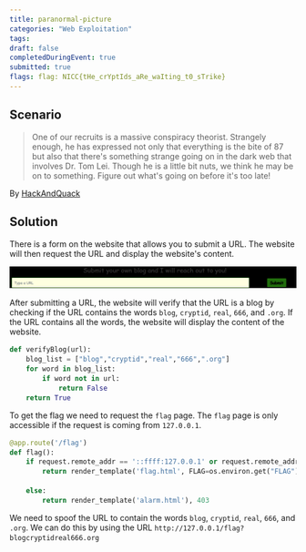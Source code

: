 ```yaml
---
title: paranormal-picture
categories: "Web Exploitation"
tags: 
draft: false
completedDuringEvent: true
submitted: true
flags: flag: NICC{tHe_crYptIds_aRe_waIting_t0_sTrike}
---
```

## Scenario

> One of our recruits is a massive conspiracy theorist. Strangely enough, he has expressed not only that everything is the bite of 87 but also that there's something strange going on in the dark web that involves Dr. Tom Lei. Though he is a little bit nuts, we think he may be on to something. Figure out what's going on before it's too late!

By [HackAndQuack](spookyctf/web/cryptid-hunters/README.md)

## Solution

There is a form on the website that allows you to submit a URL. The website will then request the URL and display the website's content.

![image](image.png)

After submitting a URL, the website will verify that the URL is a blog by checking if the URL contains the words `blog`, `cryptid`, `real`, `666`, and `.org`. If the URL contains all the words, the website will display the content of the website.

```py
def verifyBlog(url):
    blog_list = ["blog","cryptid","real","666",".org"]
    for word in blog_list:
        if word not in url:
            return False
    return True
```

To get the flag we need to request the `flag` page. The `flag` page is only accessible if the request is coming from `127.0.0.1`.

```py
@app.route('/flag')
def flag():
    if request.remote_addr == '::ffff:127.0.0.1' or request.remote_addr == '::1':
        return render_template('flag.html', FLAG=os.environ.get("FLAG"))

    else:
        return render_template('alarm.html'), 403
```

We need to spoof the URL to contain the words `blog`, `cryptid`, `real`, `666`, and `.org`. We can do this by using the URL `http://127.0.0.1/flag?blogcryptidreal666.org`
